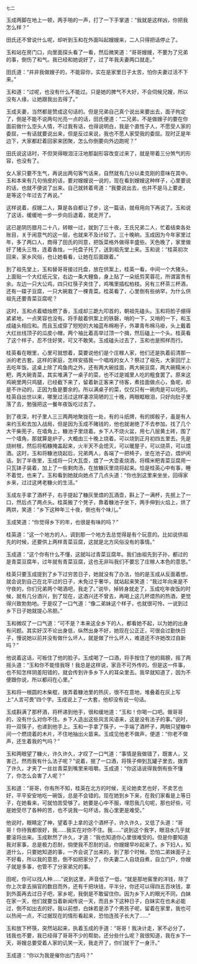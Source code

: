     七二 

   玉成两脚在地上一顿，两手啪的一声，打了一下手掌道：“我就是这样凶，你把我怎么样？”

   田氏还不曾说什么呢，却听到玉和在外面叫起嫂嫂来，二人只得把话停止了。

   玉和站在房门口，向里面探头看了一看，然后微笑道：“哥哥嫂嫂，不要为了兄弟的事，倒伤了和气。我已经和她说好了，过了年我夫妻两口就走。”

   田氏道：“并非我做嫂子的，不能容你，实在是家里日子太苦，怕你夫妻过活不下来。”

   玉和道：“过呢，也没有什么不能过。只是她的脾气不大好，不会伺候兄嫂，所以没有人缘，让她跟我出去得了。”

   玉成夫妻，当然都是赞成这句话的。但是兄弟自己真个说出来要出去，面子拘定了，倒是不能不说两句光亮一点的话，田氏便道：“二兄弟，不是做嫂子的要在你面前做什么空头人情，不过我有话，也得说明白，我是个直性子人，不愿受人家的委屈，一有话就要说出来，但是反过来说，我也不愿人家受我的委屈。现时正是年边下，大家都赶着回家来团聚，怎么你倒要向外边跑呢？”

   田氏说这话时，不但哭得眼泪汪汪地那副形容改变过来了，就是带着三分煞气的形容，也没有了。

   女人家只要不生气，再说出两句客气话来，自然就有几分以柔克刚的意味在其中。玉和本来有几句俏皮的话，要对嫂嫂说一说的，现在看到嫂嫂这种样子，心里要说的话，也就不便说了出来。自己就转着弯道：“我要说出去，也并不是马上要走，是等这个年过去了再说。”

   这样说着，叔嫂二人，算是各自都让了步，这一篇话，就毋用向下再说了。玉和说了这话，缓缓地一步一步向后退着，就走开了。

   这已是阴历腊月二十八，转眼一过，就到了三十夜，王氏兄弟二人，忙着结束各处账目，关于闹意气的这一层，也就来不及计较了。三十晚晌，玉成因为今年家里过年，多了两口人，商得了田氏的同意，把饭菜格外做得丰盛些。天色晚了，家里做好了猪头三牲，连着香烛，一托盘子托了，送到祖先堂上来。玉和说：“桂英初次回来，家乡风俗，也让她看看，让她在后面跟着。”

   到了祖先堂上，玉和替哥哥接过托盘，放在供案上，桂英一看，中间一个大猪头，上面贴一个大红纸元宝，右边一条大鲤鱼，身上贴了一朵纸剪芙蓉花，所谓富贵有余。左边一只大公鸡，四只红筷子夹住了，鸡嘴里插松柏枝。另有三杯茶三杯酒，还有一碟子豆腐，一只大碗栽了一棵青菜。桂英看了，心里倒有些纳罕，为什么供祖先还要青菜豆腐呢？

   这时，玉和点着蜡烛燃了香，玉成却三跪九叩首的，朝祖先磕头。玉和将脸子绷得紧紧地，一点笑容也没有。将手敲着供案上的铁磬，哨的一下，又哨的一下，和玉成磕头相应和。而且玉成穿了短短的大袖蓝布棉袍子，外罩青布棉马褂，头上戴着大红丝线顶子的瓜皮小帽，两个袖比着高举过顶一个揖，然后磕上一个头。桂英看了这个样子，忍不住好笑，可又不敢笑。玉成磕头过去了，玉和也是照样而行。

   桂英看在眼里，心里可就想着，莫要说他们是个庄稼人家，他们还是执着前清那一派的老古套。这样的家庭，怎样安插我一个唱戏的女人？祭过了祖先，大家回厅上去吃年饭。这桌上除了鸡鱼肉之外，还有两大碗挂面，两大碗豆腐，两大碗糯米小粑，两大碗青菜，其实堆满了一桌子的菜，也不过是城里人吃的粗食罢了。原来这鸡碗里两只鸡腿，已经截下来了，留着新正客来了待客，煮挂面做点心，鱼呢，却是不许动的，正因为鱼是要余的。所以满桌子的菜，仅仅只有一碗肉是可以吃的。桂英自出世以来，哪里过活过这样凄凉简陋的三十晚，两眼眶眼泪，只好向肚子里落了去，勉强把这一餐年夜饭吃过去了。

   到了夜深，村子里人三三两两地聚拢在一处，有的斗纸牌，有的掷骰子，虽是有人来约玉和去加入战局，但是因为玉成不赌钱的，他也就谢绝了不去参加。找了几个大干柴蔸子，在墙角上，糠池子里烧着。乡下人不烧火盆，用七八层黄土砖，围了一个墙角，那就算是炉子，大概由三十晚上烧着。可以烧到正月初四五里去。先是烧树根，然后将稻糠掩盖起来，火半天不会熄灭，可以暖屋子，可以烧茶，可以煨酒。这时，玉和将糠池烧起后，兄弟两人，各端了一把椅子，坐在池子边，煨炉闲话。到了半夜里，玉成将一只大瓦壶，煨了一大壶麦烧酒，将糯米粑青菜豆腐用一只瓦钵子装着，加上了一些剩肉汤，在放糠灰里烧将起来。恰是桂英心中有事，睡不着觉，也来了。玉和看到她就向她点了几点头道：“你也到这里来坐坐，回得家乡来，过过这烤老糠火的生活。”

   玉成左手拿了酒杯子，右手提起了糠灰里煨的瓦酒壶，斟上了一满杯，先抿上了一口，然后点了两点头。桂英搬了个凳子，靠着糠池子坐下，两手伸到火焰上，烘了两烘，笑道：“乡下这种年三十夜，倒也有个味儿。”

   玉成笑道：“你觉得乡下的年，也很是有味的吗？”

   桂英道：“这一个地方的人，调到那一个地方去总觉得是有个玩意的。比如说供祖先的时候，还要供上两样青菜豆腐，这就是北方风俗没有的事情。”

   玉成道：“这个你有什么不懂，这就叫过青菜豆腐年。我们由祖先到子孙，都过的是青菜豆腐年，过年就有青菜豆腐，这也无非叫我们不要忘了庄稼人本色的意思。”

   桂英只要玉成提到了乡下过穷苦日子，她就没有了办法，怕的是玉成从反面着想，就会说到自己在北平过的日子，未免过于奢华，就站起来笑道：“我过年向来是不守夜的，你们兄弟两个喝酒吧，我走了。”说毕，掉转身就走了，玉成吃年夜饭的时候，就有几分酒兴，到了现在，这酒兴还不曾去，再喝上这几杯煨热的热酒，更觉得兴致勃勃地。于是叹了一口气道：“像二弟妹这个样子，也就很可怜，一说到过乡下日子她就提心吊胆。”

   玉和微叹了一口气道：“可不是？本来这全乡下的人，都看她不起，以为她的出身有问题。其实好汉不论出身低，纵然出身不好，她现在公正正，可很会过勤快日子，慢说她以前并没有做什么坏人，就是做了什么坏人，难道还不许她改过自新吗？”

   他说着这话，可板住了他的脸子。玉成喝了一口酒，将手按住了他的肩膀，摇了两摇头道：“玉和你不能怪我呀！我总是这样说，家丑不可外传的。但是这一件事，也不知怎样阴差阳错的，就会传到许多乡下人的耳朵里去。我早就知道了，因为不便跟你说，所以都闷在心里。”

   玉和将一根圆的木柴棍，拨弄着糠池里的热灰，很不在意地，堆叠着在灰上写上“人言可畏”四个字。玉成说上了一大套，他却没有说一句话。

   玉成斟满了那杯酒，将杯递到他手，很和缓地道：“玉和！你喝一口吧。做哥哥的，没有什么对你不住。乡下人造出这些风言风语来，这是没有法子的事。”说时，将一双筷子，也递到他手上。玉和一手拿了筷子，一手端了酒杯子，两眼只望糠中间一个燃烧着的木片，不住地抽出火苗来。玉成见他老不做声，便道：“你老不做声，还生着我的气吗？”

   玉和两眼望了糠火，许久许久，才叹了一口气道：“事情是我做错了，既害人，又害己，然而我有什么法子呢？”说着，抿了一口酒，将筷子伸到瓦罐子里去，拨弄了许久，才夹了一丝丝青菜到嘴里来咀嚼。玉成道：“你这话说得我倒有些不懂了，你怎么会害了人呢？”

   玉和道：“哥哥，你有所不知，桂英在北方的时候，无论她卖艺也好，不卖艺也好，平平安安地吃一碗饭，总是不会错的。现在她到乡下来，在我们家看是上等日子，在她看来，可就怕苦受够了。她要是心中不服，埋怨我几句呢，那也好些，可是她受尽了各种的苦，也不说我一句坏话，我心里更是难受。”

   他说时，眼睛定了神，望着手上拿的这个酒杯子，许久许久，又低了头道：“哥哥！你待我都很好，我……我实在对你不住。我……”说到这个我字，眼泪水几乎就要滚将出来。玉成默然了许久，才道：“我也知道你心里很难受的。但是你要知道我对家事，总是极力忍耐，倘使我不忍耐的话，你嫂嫂早吵起来了。乡下妇人，知道什么，只要她知道的事，一齐会说了出来的，到了那个时候，恐怕二弟妹面子上不好看，所以我的意思，倒不如把家分了，你夫妻二人自烧自煮，自立门户，你嫂子就是多事，也管不了分家弟兄的事。

   田呢，你可以找人种……”说到这里，声音低了一低，“就是那地窖里的洋钱，除了你上次拿去捐官的数目而外，还有千把块钱，平半分，你还可以得四五百块钱，拿到外面再去过日子吧，家乡呢，我倒是不敢留住你。因为乡下人的眼光不同，白妹在家一天，他们就要当着新闻传说一天，而且乡下这种日子，白妹实在也未必能过，倒不如出去的好。我以前想，白妹若是添了个男孩子呢，留着在家里，我也可以热闹一点，不过据现在的情形看起来，恐怕连孩子长大了……”

   玉和放下杯筷，突然站起来，执着玉成的手道：“哥哥！我决计走，家不必分了，钱我也不要，我已经得了哥哥不少的帮助，还分些什么呢？我很知道，我在乡下一天，哥嫂总要受着人家的讥笑一天，我走开了，你们就干了一身汗。”

   玉成道：“你以为我是催你出门去吗？”


